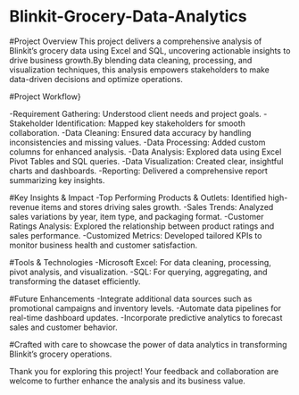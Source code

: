 # Blinkit-Grocery-Data-Analytics

#Project Overview
This project delivers a comprehensive analysis of Blinkit’s grocery data using Excel and SQL, uncovering actionable insights to drive business growth.By blending data cleaning, processing, and visualization techniques, this analysis empowers stakeholders to make data-driven decisions and optimize operations.

#Project Workflow}

-Requirement Gathering: Understood client needs and project goals.
-Stakeholder Identification: Mapped key stakeholders for smooth collaboration.
-Data Cleaning: Ensured data accuracy by handling inconsistencies and missing values.
-Data Processing: Added custom columns for enhanced analysis.
-Data Analysis: Explored data using Excel Pivot Tables and SQL queries.
-Data Visualization: Created clear, insightful charts and dashboards.
-Reporting: Delivered a comprehensive report summarizing key insights.

#Key Insights & Impact
-Top Performing Products & Outlets: Identified high-revenue items and stores driving sales growth.
-Sales Trends: Analyzed sales variations by year, item type, and packaging format.
-Customer Ratings Analysis: Explored the relationship between product ratings and sales performance.
-Customized Metrics: Developed tailored KPIs to monitor business health and customer satisfaction.

#Tools & Technologies
-Microsoft Excel: For data cleaning, processing, pivot analysis, and visualization.
-SQL: For querying, aggregating, and transforming the dataset efficiently.

#Future Enhancements
-Integrate additional data sources such as promotional campaigns and inventory levels.
-Automate data pipelines for real-time dashboard updates.
-Incorporate predictive analytics to forecast sales and customer behavior.

#Crafted with care to showcase the power of data analytics in transforming Blinkit’s grocery operations.

Thank you for exploring this project!
Your feedback and collaboration are welcome to further enhance the analysis and its business value.

